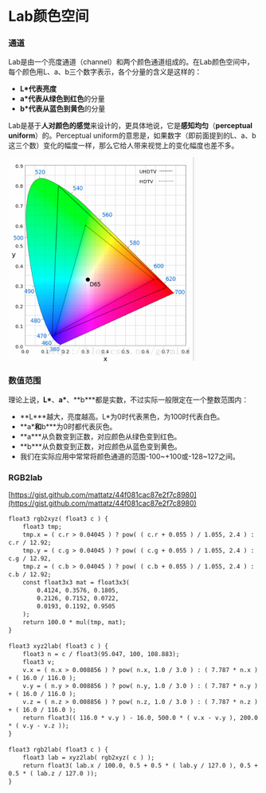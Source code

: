 # Lab颜色空间

### 通道 <a id="&#x901A;&#x9053;"></a>

Lab是由一个亮度通道（channel）和两个颜色通道组成的。在Lab颜色空间中，每个颜色用L、a、b三个数字表示，各个分量的含义是这样的：   
- **L\***代表**亮度**   
- **a\***代表**从绿色到红色**的分量   
- **b\***代表**从蓝色到黄色**的分量

 Lab是基于**人对颜色的感觉**来设计的，更具体地说，它是**感知均匀**（**perceptual uniform**）的。Perceptual uniform的意思是，如果数字（即前面提到的L、a、b这三个数）变化的幅度一样，那么它给人带来视觉上的变化幅度也差不多。

![](../.gitbook/assets/image%20%288%29.png)

### 数值范围 <a id="&#x6570;&#x503C;&#x8303;&#x56F4;"></a>

理论上说，**L\***、**a\***、**b\***都是实数，不过实际一般限定在一个整数范围内：   
- **L\***越大，亮度越高。L\*为0时代表黑色，为100时代表白色。   
- **a\***和**b\***为0时都代表灰色。   
- **a\***从负数变到正数，对应颜色从绿色变到红色。   
- **b\***从负数变到正数，对应颜色从蓝色变到黄色。   
- 我们在实际应用中常常将颜色通道的范围-100~+100或-128~127之间。

### RGB2lab

[https://gist.github.com/mattatz/44f081cac87e2f7c8980](https://gist.github.com/mattatz/44f081cac87e2f7c8980)

```text
float3 rgb2xyz( float3 c ) {
    float3 tmp;
    tmp.x = ( c.r > 0.04045 ) ? pow( ( c.r + 0.055 ) / 1.055, 2.4 ) : c.r / 12.92;
    tmp.y = ( c.g > 0.04045 ) ? pow( ( c.g + 0.055 ) / 1.055, 2.4 ) : c.g / 12.92,
    tmp.z = ( c.b > 0.04045 ) ? pow( ( c.b + 0.055 ) / 1.055, 2.4 ) : c.b / 12.92;
    const float3x3 mat = float3x3(
		0.4124, 0.3576, 0.1805,
        0.2126, 0.7152, 0.0722,
        0.0193, 0.1192, 0.9505 
	);
    return 100.0 * mul(tmp, mat);
}

float3 xyz2lab( float3 c ) {
    float3 n = c / float3(95.047, 100, 108.883);
    float3 v;
    v.x = ( n.x > 0.008856 ) ? pow( n.x, 1.0 / 3.0 ) : ( 7.787 * n.x ) + ( 16.0 / 116.0 );
    v.y = ( n.y > 0.008856 ) ? pow( n.y, 1.0 / 3.0 ) : ( 7.787 * n.y ) + ( 16.0 / 116.0 );
    v.z = ( n.z > 0.008856 ) ? pow( n.z, 1.0 / 3.0 ) : ( 7.787 * n.z ) + ( 16.0 / 116.0 );
    return float3(( 116.0 * v.y ) - 16.0, 500.0 * ( v.x - v.y ), 200.0 * ( v.y - v.z ));
}

float3 rgb2lab( float3 c ) {
    float3 lab = xyz2lab( rgb2xyz( c ) );
    return float3( lab.x / 100.0, 0.5 + 0.5 * ( lab.y / 127.0 ), 0.5 + 0.5 * ( lab.z / 127.0 ));
}
```

